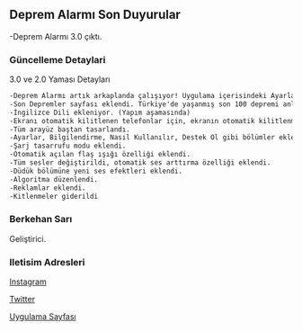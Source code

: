 ## Deprem Alarmı Son Duyurular

-Deprem Alarmı 3.0 çıktı.

### Güncelleme Detaylari

3.0 ve 2.0 Yaması Detayları

```markdown
-Deprem Alarmı artık arkaplanda çalışıyor! Uygulama içerisindeki Ayarlar kısmından bu özelliği aktif edin.
-Son Depremler sayfası eklendi. Türkiye'de yaşanmış son 100 depremi anlık ve detaylı bir şekilde inceleyebilirsiniz.
-İngilizce Dili ekleniyor. (Yapım aşamasında)
-Ekranı otomatik kilitlenen telefonlar için, ekranın otomatik kilitlenmesi uygulama içerisinde devre dışı bırakıldı.
-Tüm arayüz baştan tasarlandı.
-Ayarlar, Bilgilendirme, Nasıl Kullanılır, Destek Ol gibi bölümler eklendi.
-Şarj tasarrufu modu eklendi.
-Otomatik açılan flaş ışığı özelliği eklendi.
-Tüm sesler değiştirildi, otomatik ses arttırma özelliği eklendi.
-Düdük bölümüne yeni ses efektleri eklendi.
-Algoritma düzenlendi.
-Reklamlar eklendi.
-Kitlenmeler giderildi
```


### Berkehan Sarı

Geliştirici.

### Iletisim Adresleri

[Instagram](https://www.instagram.com/studiolunarts/)

[Twitter](https://twitter.com/LunartsStudio)

[Uygulama Sayfası](https://play.google.com/store/apps/details?id=com.berkehansari.depremalarm)
